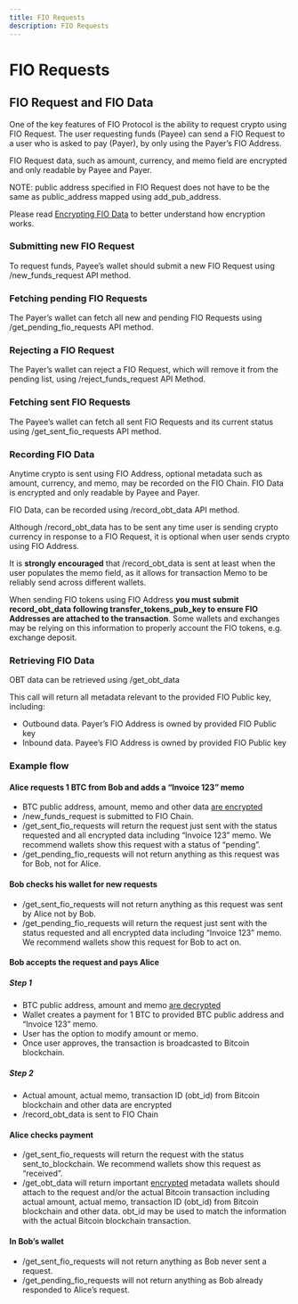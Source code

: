 ```yaml
---
title: FIO Requests
description: FIO Requests
---
```


# FIO Requests

## FIO Request and FIO Data

One of the key features of FIO Protocol is the ability to request crypto using FIO Request. The user requesting funds (Payee) can send a FIO Request to a user who is asked to pay (Payer), by only using the Payer’s FIO Address.

FIO Request data, such as amount, currency, and memo field are encrypted and only readable by Payee and Payer.

NOTE: public address specified in FIO Request does not have to be the same as public_address mapped using add_pub_address.

Please read [Encrypting FIO Data]({{site.baseurl}}/docs/integration-guide/encryption) to better understand how encryption works.

### Submitting new FIO Request

To request funds, Payee’s wallet should submit a new FIO Request using /new_funds_request API method.

### Fetching pending FIO Requests

The Payer’s wallet can fetch all new and pending FIO Requests using /get_pending_fio_requests API method.

### Rejecting a FIO Request

The Payer’s wallet can reject a FIO Request, which will remove it from the pending list, using /reject_funds_request API Method.

### Fetching sent FIO Requests

The Payee’s wallet can fetch all sent FIO Requests and its current status using /get_sent_fio_requests API method.

### Recording FIO Data

Anytime crypto is sent using FIO Address, optional metadata such as amount, currency, and memo, may be recorded on the FIO Chain. FIO Data is encrypted and only readable by Payee and Payer.

FIO Data, can be recorded using /record_obt_data API method.

Although /record_obt_data has to be sent any time user is sending crypto currency in response to a FIO Request, it is optional when user sends crypto using FIO Address.

It is **strongly encouraged** that /record_obt_data is sent at least when the user populates the memo field, as it allows for transaction Memo to be reliably send across different wallets.

When sending FIO tokens using FIO Address **you must submit record_obt_data following transfer_tokens_pub_key to ensure FIO Addresses are attached to the transaction**. Some wallets and exchanges may be relying on this information to properly account the FIO tokens, e.g. exchange deposit.

### Retrieving FIO Data

OBT data can be retrieved using /get_obt_data

This call will return all metadata relevant to the provided FIO Public key, including:

* Outbound data. Payer’s FIO Address is owned by provided FIO Public key
* Inbound data. Payee’s FIO Address is owned by provided FIO Public key

### Example flow

#### Alice requests 1 BTC from Bob and adds a “Invoice 123” memo

* BTC public address, amount, memo and other data [are encrypted]({{site.baseurl}}/docs/integration-guide/encryption)
* /new_funds_request is submitted to FIO Chain.
* /get_sent_fio_requests will return the request just sent with the status requested and all encrypted data including “Invoice 123” memo. We recommend wallets show this request with a status of “pending”.
* /get_pending_fio_requests will not return anything as this request was for Bob, not for Alice.

#### Bob checks his wallet for new requests

* /get_sent_fio_requests will not return anything as this request was sent by Alice not by Bob.
* /get_pending_fio_requests will return the request just sent with the status requested and all encrypted data including “Invoice 123” memo. We recommend wallets show this request for Bob to act on.

#### Bob accepts the request and pays Alice

##### Step 1

* BTC public address, amount and memo [are decrypted]({{site.baseurl}}/docs/integration-guide/encryption)
* Wallet creates a payment for 1 BTC to provided BTC public address and “Invoice 123” memo.
* User has the option to modify amount or memo.
* Once user approves, the transaction is broadcasted to Bitcoin blockchain.

##### Step 2

* Actual amount, actual memo, transaction ID (obt_id) from Bitcoin blockchain and other data are encrypted
* /record_obt_data is sent to FIO Chain

#### Alice checks payment

* /get_sent_fio_requests will return the request with the status sent_to_blockchain. We recommend wallets show this request as “received”.
* /get_obt_data will return important [encrypted]({{site.baseurl}}/docs/integration-guide/encryption) metadata wallets should attach to the request and/or the actual Bitcoin transaction including actual amount, actual memo, transaction ID (obt_id) from Bitcoin blockchain and other data. obt_id may be used to match the information with the actual Bitcoin blockchain transaction.

#### In Bob’s wallet

* /get_sent_fio_requests will not return anything as Bob never sent a request.
* /get_pending_fio_requests will not return anything as Bob already responded to Alice’s request.


